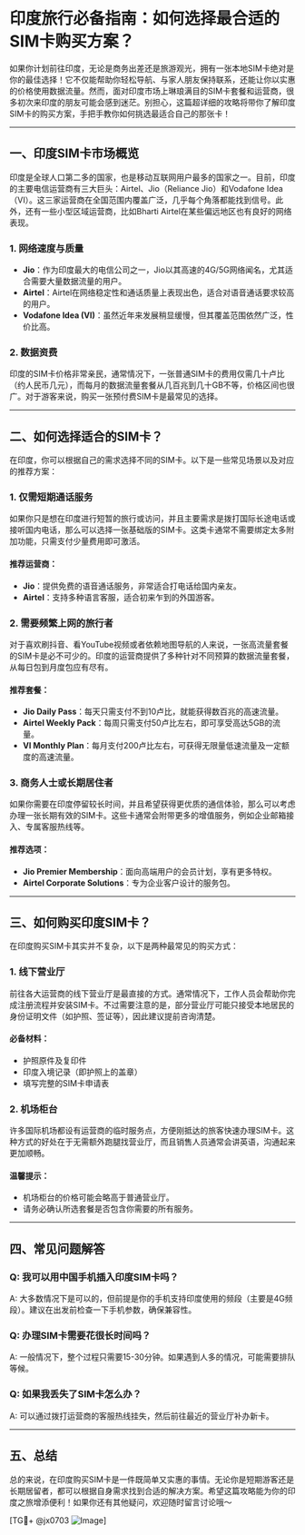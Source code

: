 # 印度旅行必备指南：如何选择最合适的SIM卡购买方案？

如果你计划前往印度，无论是商务出差还是旅游观光，拥有一张本地SIM卡绝对是你的最佳选择！它不仅能帮助你轻松导航、与家人朋友保持联系，还能让你以实惠的价格使用数据流量。然而，面对印度市场上琳琅满目的SIM卡套餐和运营商，很多初次来印度的朋友可能会感到迷茫。别担心，这篇超详细的攻略将带你了解印度SIM卡的购买方案，手把手教你如何挑选最适合自己的那张卡！

---

## 一、印度SIM卡市场概览

印度是全球人口第二多的国家，也是移动互联网用户最多的国家之一。目前，印度的主要电信运营商有三大巨头：Airtel、Jio（Reliance Jio）和Vodafone Idea（VI）。这三家运营商在全国范围内覆盖广泛，几乎每个角落都能找到信号。此外，还有一些小型区域运营商，比如Bharti Airtel在某些偏远地区也有良好的网络表现。

### 1. 网络速度与质量
- **Jio**：作为印度最大的电信公司之一，Jio以其高速的4G/5G网络闻名，尤其适合需要大量数据流量的用户。
- **Airtel**：Airtel在网络稳定性和通话质量上表现出色，适合对语音通话要求较高的用户。
- **Vodafone Idea (VI)**：虽然近年来发展稍显缓慢，但其覆盖范围依然广泛，性价比高。

### 2. 数据资费
印度的SIM卡价格非常亲民，通常情况下，一张普通SIM卡的费用仅需几十卢比（约人民币几元），而每月的数据流量套餐从几百兆到几十GB不等，价格区间也很广。对于游客来说，购买一张预付费SIM卡是最常见的选择。

---

## 二、如何选择适合的SIM卡？

在印度，你可以根据自己的需求选择不同的SIM卡。以下是一些常见场景以及对应的推荐方案：

### 1. 仅需短期通话服务
如果你只是想在印度进行短暂的旅行或访问，并且主要需求是拨打国际长途电话或接听国内电话，那么可以选择一张基础版的SIM卡。这类卡通常不需要绑定太多附加功能，只需支付少量费用即可激活。

#### 推荐运营商：
- **Jio**：提供免费的语音通话服务，非常适合打电话给国内亲友。
- **Airtel**：支持多种语言客服，适合初来乍到的外国游客。

### 2. 需要频繁上网的旅行者
对于喜欢刷抖音、看YouTube视频或者依赖地图导航的人来说，一张高流量套餐的SIM卡是必不可少的。印度的运营商提供了多种针对不同预算的数据流量套餐，从每日包到月度包应有尽有。

#### 推荐套餐：
- **Jio Daily Pass**：每天只需支付不到10卢比，就能获得数百兆的高速流量。
- **Airtel Weekly Pack**：每周只需支付50卢比左右，即可享受高达5GB的流量。
- **VI Monthly Plan**：每月支付200卢比左右，可获得无限量低速流量及一定额度的高速流量。

### 3. 商务人士或长期居住者
如果你需要在印度停留较长时间，并且希望获得更优质的通信体验，那么可以考虑办理一张长期有效的SIM卡。这些卡通常会附带更多的增值服务，例如企业邮箱接入、专属客服热线等。

#### 推荐选项：
- **Jio Premier Membership**：面向高端用户的会员计划，享有更多特权。
- **Airtel Corporate Solutions**：专为企业客户设计的服务包。

---

## 三、如何购买印度SIM卡？

在印度购买SIM卡其实并不复杂，以下是两种最常见的购买方式：

### 1. 线下营业厅
前往各大运营商的线下营业厅是最直接的方式。通常情况下，工作人员会帮助你完成注册流程并安装SIM卡。不过需要注意的是，部分营业厅可能只接受本地居民的身份证明文件（如护照、签证等），因此建议提前咨询清楚。

#### 必备材料：
- 护照原件及复印件
- 印度入境记录（即护照上的盖章）
- 填写完整的SIM卡申请表

### 2. 机场柜台
许多国际机场都设有运营商的临时服务点，方便刚抵达的旅客快速办理SIM卡。这种方式的好处在于无需额外跑腿找营业厅，而且销售人员通常会讲英语，沟通起来更加顺畅。

#### 温馨提示：
- 机场柜台的价格可能会略高于普通营业厅。
- 请务必确认所选套餐是否包含你需要的所有服务。

---

## 四、常见问题解答

### Q: 我可以用中国手机插入印度SIM卡吗？
A: 大多数情况下是可以的，但前提是你的手机支持印度使用的频段（主要是4G频段）。建议在出发前检查一下手机参数，确保兼容性。

### Q: 办理SIM卡需要花很长时间吗？
A: 一般情况下，整个过程只需要15-30分钟。如果遇到人多的情况，可能需要排队等候。

### Q: 如果我丢失了SIM卡怎么办？
A: 可以通过拨打运营商的客服热线挂失，然后前往最近的营业厅补办新卡。

---

## 五、总结

总的来说，在印度购买SIM卡是一件既简单又实惠的事情。无论你是短期游客还是长期居留者，都可以根据自身需求找到合适的解决方案。希望这篇攻略能为你的印度之旅增添便利！如果你还有其他疑问，欢迎随时留言讨论哦～

[TG💪+ @jx0703 ![Image](https://github.com/user-attachments/assets/dbca1d08-cadb-493c-b0ec-ad6f7a83f270)]
